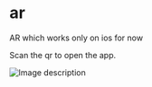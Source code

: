 # ar
AR which works only on ios for now


Scan the qr to open the app.

![Image description](/qr.png)
